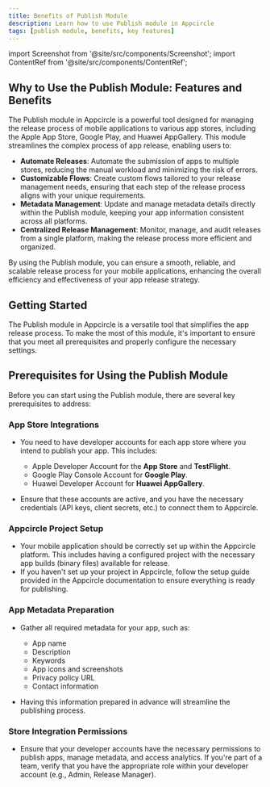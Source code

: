 ```yaml
---
title: Benefits of Publish Module
description: Learn how to use Publish module in Appcircle
tags: [publish module, benefits, key features]
---
```




import Screenshot from '@site/src/components/Screenshot';
import ContentRef from '@site/src/components/ContentRef';

## Why to Use the Publish Module: Features and Benefits

The Publish module in Appcircle is a powerful tool designed for managing the release process of mobile applications to various app stores, including the Apple App Store, Google Play, and Huawei AppGallery. This module streamlines the complex process of app release, enabling users to:

- **Automate Releases**: Automate the submission of apps to multiple stores, reducing the manual workload and minimizing the risk of errors.
- **Customizable Flows**: Create custom flows tailored to your release management needs, ensuring that each step of the release process aligns with your unique requirements.
- **Metadata Management**: Update and manage metadata details directly within the Publish module, keeping your app information consistent across all platforms.
- **Centralized Release Management**: Monitor, manage, and audit releases from a single platform, making the release process more efficient and organized.

By using the Publish module, you can ensure a smooth, reliable, and scalable release process for your mobile applications, enhancing the overall efficiency and effectiveness of your app release strategy.

## Getting Started

The Publish module in Appcircle is a versatile tool that simplifies the app release process. To make the most of this module, it's important to ensure that you meet all prerequisites and properly configure the necessary settings.

## Prerequisites for Using the Publish Module

Before you can start using the Publish module, there are several key prerequisites to address:

### App Store Integrations
- You need to have developer accounts for each app store where you intend to publish your app. This includes:

    - Apple Developer Account for the **App Store** and **TestFlight**.
    - Google Play Console Account for **Google Play**.
    - Huawei Developer Account for **Huawei AppGallery**.

- Ensure that these accounts are active, and you have the necessary credentials (API keys, client secrets, etc.) to connect them to Appcircle.

### Appcircle Project Setup

- Your mobile application should be correctly set up within the Appcircle platform. This includes having a configured project with the necessary app builds (binary files) available for release.
- If you haven't set up your project in Appcircle, follow the setup guide provided in the Appcircle documentation to ensure everything is ready for publishing.

### App Metadata Preparation

- Gather all required metadata for your app, such as:

    - App name
    - Description
    - Keywords
    - App icons and screenshots
    - Privacy policy URL
    - Contact information

- Having this information prepared in advance will streamline the publishing process.

### Store Integration Permissions

- Ensure that your developer accounts have the necessary permissions to publish apps, manage metadata, and access analytics. If you're part of a team, verify that you have the appropriate role within your developer account (e.g., Admin, Release Manager).


